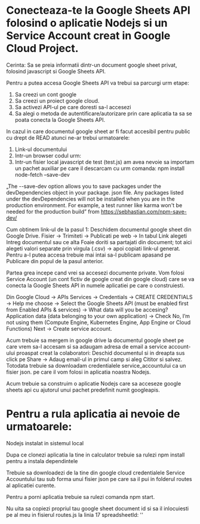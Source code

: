 # Conecteaza-te la Google Sheets API folosind o aplicatie Nodejs si un Service Account creat in Google Cloud Project.

Cerinta: Sa se preia informatii dintr-un document google sheet privat, folosind javascript si Google Sheets API.

Pentru a putea accesa Google Sheets API va trebui sa parcurgi urm etape:
1.	Sa creezi un cont google
2.	Sa creezi un proiect google cloud.
3.	Sa activezi API-ul pe care doresti sa-l accesezi
4.	Sa alegi o metoda de autentificare/autorizare prin care aplicatia ta sa se poata conecta la Google Sheets API.

In cazul in care documentul google sheet ar fi facut accesibil pentru public cu drept de READ atunci ne-ar trebui urmatoarele: 
1.	Link-ul documentului
2.	Intr-un browser codul urm: 
3.	Intr-un fisier local javascript de test (test.js) am avea nevoie sa importam un pachet auxiliar pe care il descarcam cu urm comanda:
npm install node-fetch –save-dev

„The --save-dev option allows you to save packages under the devDependencies object in your package. json file. Any packages listed under the devDependencies will not be installed when you are in the production environment. For example, a test runner like karma won't be needed for the production build” from https://sebhastian.com/npm-save-dev/ 

 
Cum obtinem link-ul de la pasul 1:
Deschidem documentul google sheet din Google Drive.
Fisier -> Trimiteti -> Publicati pe web -> In tabul Link alegeti Intreg documentul sau ce alta Foaie doriti sa partajati din document; tot aici alegeti valori separate prin virgula (.csv) -> apoi copiati link-ul generat.
Pentru a-l putea accesa trebuie mai intai sa-l publicam apasand pe Publicare din popul de la pasul anterior.

Partea grea incepe cand vrei sa accesezi documente private. 
Vom folosi Service Account (un cont fictiv de google creat din google cloud) care se va conecta la Google Sheets API in numele aplicatiei pe care o construiesti.

Din Google Cloud -> APIs Services -> Credentials -> CREATE CREDENTIALS -> Help me choose -> Select the Google Sheets API (must be enabled first from Enabled APIs & services) -> What data will you be accesing? Application data (data belonging to your own application) -> Check No, I’m not using them (Compute Engine, Kubernetes Engine, App Engine or Cloud Functions) Next -> Create service account.

Acum trebuie sa mergem in google drive la documentul google sheet pe care vrem sa-l accesam si sa adaugam adresa de email a service account-ului proaspat creat la colaboratori: 
Deschid documentul si in dreapta sus click pe Share -> Adaug email-ul in primul camp si aleg Cititor si salvez. 
Totodata trebuie sa downloadam credentialele service_accountului ca un fisier json. pe care il vom folosi in aplicatia noastra Nodejs.

Acum trebuie sa construim o aplicatie Nodejs care sa acceseze google sheets api cu ajutorul unui pachet predefinit numit googleapis.


# Pentru a rula aplicatia ai nevoie de urmatoarele:
Nodejs instalat in sistemul local

Dupa ce clonezi aplicatia la tine in calculator trebuie sa rulezi npm install pentru a instala dependintele

Trebuie sa downloadezi de la tine din google cloud credentialele Service Accountului tau sub forma unui fisier json pe care sa il pui in folderul routes al aplicatiei curente.

Pentru a porni aplicatia trebuie sa rulezi comanda npm start.

Nu uita sa copiezi propriul tau google sheet document id si sa il inlocuiesti pe al meu in fisierul routes.js la linia 17 spreadsheetId: '<id-ul tau>'
